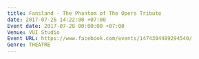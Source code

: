 ```yaml
---
title: Fansland - The Phantom of The Opera Tribute
date: 2017-07-26 14:22:00 +07:00
Event date: 2017-07-28 00:00:00 +07:00
Venue: VUI Studio
Event URL: https://www.facebook.com/events/1474304489294540/
Genre: THEATRE
---
```


